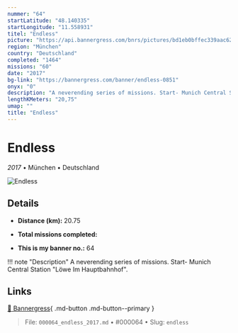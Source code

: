 ```yaml
---
nummer: "64"
startLatitude: "48.140335"
startLongitude: "11.558931"
titel: "Endless"
picture: "https://api.bannergress.com/bnrs/pictures/bd1eb0bffec339aac622bee752caf378"
region: "München"
country: "Deutschland"
completed: "1464"
missions: "60"
date: "2017"
bg-link: "https://bannergress.com/banner/endless-0851"
onyx: "0"
description: "A neverending series of missions. Start- Munich Central Station \"Löwe Im Hauptbahnhof\"."
lengthKMeters: "20,75"
umap: ""
title: "Endless"
---
```

# Endless

*2017* • München • Deutschland

![Endless](https://api.bannergress.com/bnrs/pictures/bd1eb0bffec339aac622bee752caf378)

## Details
- **Distance (km):** 20.75

- **Total missions completed:** 
- **This is my banner no.:** 64


!!! note "Description"
    A neverending series of missions. Start- Munich Central Station "Löwe Im Hauptbahnhof".



## Links
[🔗 Bannergress](https://bannergress.com/banner/endless-0851){ .md-button .md-button--primary }



> File: `000064_endless_2017.md` • #000064 • Slug: `endless`
